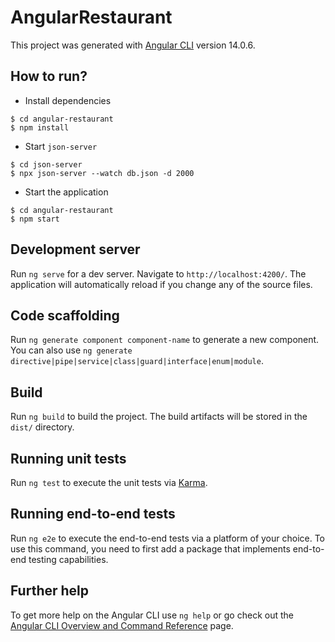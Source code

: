 # AngularRestaurant

This project was generated with [Angular CLI](https://github.com/angular/angular-cli) version 14.0.6.

## How to run?

- Install dependencies

```
$ cd angular-restaurant
$ npm install
```

- Start `json-server`

```
$ cd json-server
$ npx json-server --watch db.json -d 2000
```

- Start the application

```
$ cd angular-restaurant
$ npm start
```

## Development server

Run `ng serve` for a dev server. Navigate to `http://localhost:4200/`. The application will automatically reload if you change any of the source files.

## Code scaffolding

Run `ng generate component component-name` to generate a new component. You can also use `ng generate directive|pipe|service|class|guard|interface|enum|module`.

## Build

Run `ng build` to build the project. The build artifacts will be stored in the `dist/` directory.

## Running unit tests

Run `ng test` to execute the unit tests via [Karma](https://karma-runner.github.io).

## Running end-to-end tests

Run `ng e2e` to execute the end-to-end tests via a platform of your choice. To use this command, you need to first add a package that implements end-to-end testing capabilities.

## Further help

To get more help on the Angular CLI use `ng help` or go check out the [Angular CLI Overview and Command Reference](https://angular.io/cli) page.
